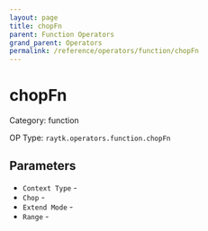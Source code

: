 ```yaml
---
layout: page
title: chopFn
parent: Function Operators
grand_parent: Operators
permalink: /reference/operators/function/chopFn
---
```


# chopFn



Category: function

OP Type: `raytk.operators.function.chopFn`

## Parameters

* `Context Type` - 
* `Chop` - 
* `Extend Mode` - 
* `Range` -
